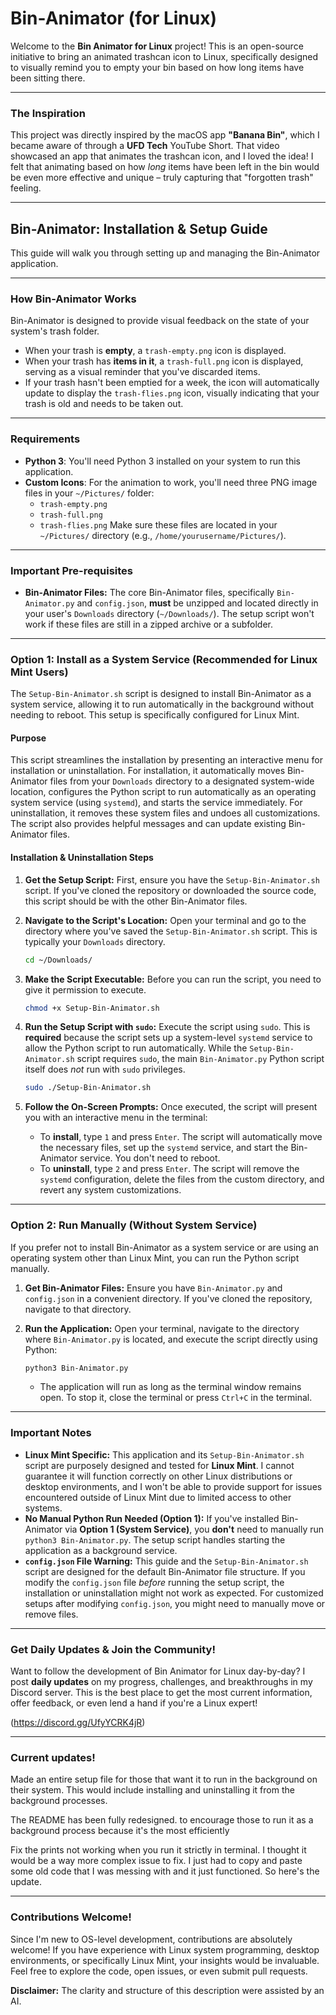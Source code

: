 # Bin-Animator (for Linux)

Welcome to the **Bin Animator for Linux** project\! This is an open-source initiative to bring an animated trashcan icon to Linux, specifically designed to visually remind you to empty your bin based on how long items have been sitting there.

-----

### The Inspiration

This project was directly inspired by the macOS app **"Banana Bin"**, which I became aware of through a **UFD Tech** YouTube Short. That video showcased an app that animates the trashcan icon, and I loved the idea\! I felt that animating based on how *long* items have been left in the bin would be even more effective and unique – truly capturing that "forgotten trash" feeling.

-----

## Bin-Animator: Installation & Setup Guide

This guide will walk you through setting up and managing the Bin-Animator application.

-----

### How Bin-Animator Works

Bin-Animator is designed to provide visual feedback on the state of your system's trash folder.

  * When your trash is **empty**, a `trash-empty.png` icon is displayed.
  * When your trash has **items in it**, a `trash-full.png` icon is displayed, serving as a visual reminder that you've discarded items.
  * If your trash hasn't been emptied for a week, the icon will automatically update to display the `trash-flies.png` icon, visually indicating that your trash is old and needs to be taken out.

-----

### Requirements

  * **Python 3**: You'll need Python 3 installed on your system to run this application.
  * **Custom Icons**: For the animation to work, you'll need three PNG image files in your `~/Pictures/` folder:
      * `trash-empty.png`
      * `trash-full.png`
      * `trash-flies.png`
        Make sure these files are located in your `~/Pictures/` directory (e.g., `/home/yourusername/Pictures/`).

-----

### Important Pre-requisites

  * **Bin-Animator Files:** The core Bin-Animator files, specifically `Bin-Animator.py` and `config.json`, **must** be unzipped and located directly in your user's `Downloads` directory (`~/Downloads/`). The setup script won't work if these files are still in a zipped archive or a subfolder.

-----

### Option 1: Install as a System Service (Recommended for Linux Mint Users)

The `Setup-Bin-Animator.sh` script is designed to install Bin-Animator as a system service, allowing it to run automatically in the background without needing to reboot. This setup is specifically configured for Linux Mint.

#### Purpose

This script streamlines the installation by presenting an interactive menu for installation or uninstallation. For installation, it automatically moves Bin-Animator files from your `Downloads` directory to a designated system-wide location, configures the Python script to run automatically as an operating system service (using `systemd`), and starts the service immediately. For uninstallation, it removes these system files and undoes all customizations. The script also provides helpful messages and can update existing Bin-Animator files.

#### Installation & Uninstallation Steps

1.  **Get the Setup Script:**
    First, ensure you have the `Setup-Bin-Animator.sh` script. If you've cloned the repository or downloaded the source code, this script should be with the other Bin-Animator files.

2.  **Navigate to the Script's Location:**
    Open your terminal and go to the directory where you've saved the `Setup-Bin-Animator.sh` script. This is typically your `Downloads` directory.

    ```bash
    cd ~/Downloads/
    ```

3.  **Make the Script Executable:**
    Before you can run the script, you need to give it permission to execute.

    ```bash
    chmod +x Setup-Bin-Animator.sh
    ```

4.  **Run the Setup Script with `sudo`:**
    Execute the script using `sudo`. This is **required** because the script sets up a system-level `systemd` service to allow the Python script to run automatically. While the `Setup-Bin-Animator.sh` script requires `sudo`, the main `Bin-Animator.py` Python script itself does *not* run with `sudo` privileges.

    ```bash
    sudo ./Setup-Bin-Animator.sh
    ```

5.  **Follow the On-Screen Prompts:**
    Once executed, the script will present you with an interactive menu in the terminal:

      * To **install**, type `1` and press `Enter`. The script will automatically move the necessary files, set up the `systemd` service, and start the Bin-Animator service. You don't need to reboot.
      * To **uninstall**, type `2` and press `Enter`. The script will remove the `systemd` configuration, delete the files from the custom directory, and revert any system customizations.

-----

### Option 2: Run Manually (Without System Service)

If you prefer not to install Bin-Animator as a system service or are using an operating system other than Linux Mint, you can run the Python script manually.

1.  **Get Bin-Animator Files:**
    Ensure you have `Bin-Animator.py` and `config.json` in a convenient directory. If you've cloned the repository, navigate to that directory.

2.  **Run the Application:**
    Open your terminal, navigate to the directory where `Bin-Animator.py` is located, and execute the script directly using Python:

    ```bash
    python3 Bin-Animator.py
    ```

      * The application will run as long as the terminal window remains open. To stop it, close the terminal or press `Ctrl+C` in the terminal.

-----

### Important Notes

  * **Linux Mint Specific:** This application and its `Setup-Bin-Animator.sh` script are purposely designed and tested for **Linux Mint**. I cannot guarantee it will function correctly on other Linux distributions or desktop environments, and I won't be able to provide support for issues encountered outside of Linux Mint due to limited access to other systems.
  * **No Manual Python Run Needed (Option 1):** If you've installed Bin-Animator via **Option 1 (System Service)**, you **don't** need to manually run `python3 Bin-Animator.py`. The setup script handles starting the application as a background service.
  * **`config.json` File Warning:** This guide and the `Setup-Bin-Animator.sh` script are designed for the default Bin-Animator file structure. If you modify the `config.json` file *before* running the setup script, the installation or uninstallation might not work as expected. For customized setups after modifying `config.json`, you might need to manually move or remove files.

-----


### Get Daily Updates & Join the Community\!

Want to follow the development of Bin Animator for Linux day-by-day? I post **daily updates** on my progress, challenges, and breakthroughs in my Discord server. This is the best place to get the most current information, offer feedback, or even lend a hand if you're a Linux expert\!

(https://discord.gg/UfyYCRK4jR)

-----

### Current updates\!

Made an entire setup file for those that want it to run in the background on their system. This would include installing and uninstalling it from the background processes.

The README has been fully redesigned. to encourage those to run it as a background process because it's the most efficiently

Fix the prints not working when you run it strictly in terminal. I thought it would be a way more complex issue to fix. I just had to copy and paste some old code that I was messing with and it just functioned. So here's the update.

-----

### Contributions Welcome\!

Since I'm new to OS-level development, contributions are absolutely welcome\! If you have experience with Linux system programming, desktop environments, or specifically Linux Mint, your insights would be invaluable. Feel free to explore the code, open issues, or even submit pull requests.

**Disclaimer:** The clarity and structure of this description were assisted by an AI.
